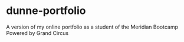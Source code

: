 # dunne-portfolio
A version of my online portfolio as a student of the Meridian Bootcamp Powered by Grand Circus
